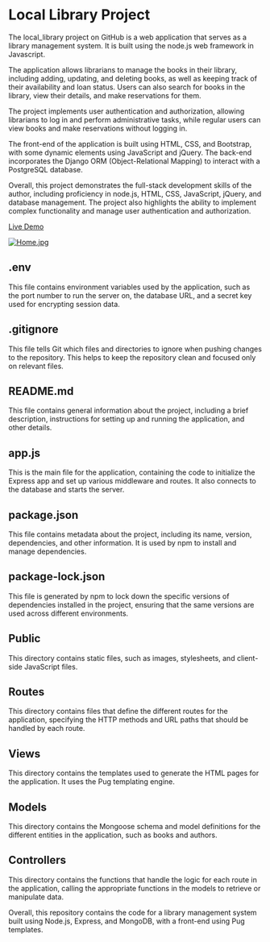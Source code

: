 # Local Library Project
The local_library project on GitHub is a web application that serves as a library management system. It is built using the node.js web framework in Javascript.

The application allows librarians to manage the books in their library, including adding, updating, and deleting books, as well as keeping track of their availability and loan status. Users can also search for books in the library, view their details, and make reservations for them.

The project implements user authentication and authorization, allowing librarians to log in and perform administrative tasks, while regular users can view books and make reservations without logging in.

The front-end of the application is built using HTML, CSS, and Bootstrap, with some dynamic elements using JavaScript and jQuery. The back-end incorporates the Django ORM (Object-Relational Mapping) to interact with a PostgreSQL database.

Overall, this project demonstrates the full-stack development skills of the author, including proficiency in node.js, HTML, CSS, JavaScript, jQuery, and database management. The project also highlights the ability to implement complex functionality and manage user authentication and authorization.

[Live Demo](https://local-library.vercel.app/)

[![Home.jpg](https://i.postimg.cc/XqzsfmfW/Home.jpg)](https://postimg.cc/p5KQx0cc)

## .env 
This file contains environment variables used by the application, such as the port number to run the server on, the database URL, and a secret key used for encrypting session data.

## .gitignore 
This file tells Git which files and directories to ignore when pushing changes to the repository. This helps to keep the repository clean and focused only on relevant files.

## README.md 
This file contains general information about the project, including a brief description, instructions for setting up and running the application, and other details.

## app.js
This is the main file for the application, containing the code to initialize the Express app and set up various middleware and routes. It also connects to the database and starts the server.

## package.json
This file contains metadata about the project, including its name, version, dependencies, and other information. It is used by npm to install and manage dependencies.

## package-lock.json
This file is generated by npm to lock down the specific versions of dependencies installed in the project, ensuring that the same versions are used across different environments.

## Public
This directory contains static files, such as images, stylesheets, and client-side JavaScript files.

## Routes
This directory contains files that define the different routes for the application, specifying the HTTP methods and URL paths that should be handled by each route.

## Views
This directory contains the templates used to generate the HTML pages for the application. It uses the Pug templating engine.

## Models
This directory contains the Mongoose schema and model definitions for the different entities in the application, such as books and authors.

## Controllers 
This directory contains the functions that handle the logic for each route in the application, calling the appropriate functions in the models to retrieve or manipulate data.

Overall, this repository contains the code for a library management system built using Node.js, Express, and MongoDB, with a front-end using Pug templates.
